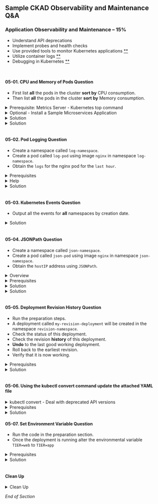 ## Sample CKAD Observability and Maintenance Q&A

### Application Observability and Maintenance – 15%

- Understand API deprecations
- Implement probes and health checks
- Use provided tools to monitor Kubernetes applications [\*\*](https://github.com/jamesbuckett/ckad-questions/blob/main/05-ckad-observability-maintenance.md#05-01-first-list-all-the-pods-in-the-cluster-by-cpu-consumption-then-list-all-the-pods-in-the-cluster-by-memory-consumption)
- Utilize container logs [\*\*](https://github.com/jamesbuckett/ckad-questions/blob/main/05-ckad-observability-maintenance.md#05-02-create-a-pod-called-log-pod-using-image-nginx-in-namespace-log-namespace-create-the-namespace-obtain-the-logs-for-the-nginx-pod-for-the-last-hour)
- Debugging in Kubernetes [\*\*](https://github.com/jamesbuckett/ckad-questions/blob/main/05-ckad-observability-maintenance.md#05-04-create-a-pod-called-json-pod-using-image-nginx-in-namespace-json-namespace-create-the-namespace-obtain-the-hostip-address-using-jsonpath)
<br />


#### 05-01. CPU and Memory of Pods Question
* First list **all** the pods in the cluster **sort by** CPU consumption. 
* Then list **all** the pods in the cluster **sort by** Memory consumption.

<details class="faq box"><summary>Prerequisite: Metrics Server - Kubernetes top command</summary>
<p>

Metrics Server installs into Kubernetes

By default the metrics server required for the `kubectl top` command is not present on Docker Desktop.

Please install the [metrics server](https://github.com/kubernetes-sigs/metrics-server) with the following command:

```bash
kubectl apply -f https://github.com/kubernetes-sigs/metrics-server/releases/latest/download/components.yaml
```

```bash
kubectl patch deployment metrics-server -n kube-system --type 'json' -p '[{"op": "add", "path": "/spec/template/spec/containers/0/args/-", "value": "--kubelet-insecure-tls"}]'
```

</p>
</details>

<details class="faq box"><summary>Optional - Install a Sample Microservices Application</summary>
<p>

This application is useful to see CPU and Memory for a [microservices application](https://github.com/GoogleCloudPlatform/microservices-demo).

```bash
kubectl create ns ns-demo
kubectl apply -n ns-demo -f "https://raw.githubusercontent.com/GoogleCloudPlatform/microservices-demo/master/release/kubernetes-manifests.yaml"
kubectl wait -n ns-demo deploy frontend --for condition=Available --timeout=90s
```
</p>
</details>

<details class="faq box"><summary>Solution</summary>
<p>

```bash
clear
# Requires metrics server to be installed and working
# Similar to Linux top command but for pods
kubectl top pods -A --sort-by=cpu | more
```

Output:

```console
NAMESPACE                 NAME                                                    CPU(cores)   MEMORY(bytes)
default                   falco-pxf8g                                             51m 👈👈👈   55Mi
ns-loki                   loki-release-prometheus-server-6d4f4df478-9z2f8         38m          356Mi
ns-demo                   adservice-68444cb46c-jvc86                              23m          202Mi
ns-loki                   loki-release-promtail-prvvn                             13m          34Mi
ns-demo                   recommendationservice-b4cf8f489-xwv49                   13m          69Mi
...
```

</p>
</details>

<details class="faq box"><summary>Solution</summary>
<p>

##### Solution

```bash
clear
# Requires metrics server to be installed and working
# Similar to Linux top command but for pods
kubectl top pods -A --sort-by=memory | more
```

Output:

```console
NAMESPACE                 NAME                                                    CPU(cores)   MEMORY(bytes)
ns-loki                   loki-release-prometheus-server-6d4f4df478-9z2f8         11m          356Mi 👈👈👈
ns-demo                   adservice-68444cb46c-jvc86                              20m          202Mi
kube-system               cilium-gcnbl                                            6m           165Mi
kube-system               cilium-htrth                                            18m          163Mi
kube-system               cilium-8h6vd                                            5m           162Mi
kube-system               cilium-ml27n                                            11m          161Mi
...
```

</p>
</details>
<br />

#### 05-02. Pod Logging Question
* Create a namespace called `log-namespace`. 
* Create a pod called `log-pod` using image `nginx` in namespace `log-namespace`. 
* Obtain the `logs` for the nginx pod for the `last hour`.

<details class="faq box"><summary>Prerequisites</summary>
<p>

```bash
mkdir -p ~/ckad/
clear
kubectl create namespace log-namespace
kubectl run log-pod --image=nginx -n log-namespace
kubectl config set-context --current --namespace=log-namespace
kubectl get all
```

</p>
</details>

<details class="faq box"><summary>Help</summary>
<p>

```bash
clear
kubectl logs -h | more
```

Output:

```console
Examples:
  # Return snapshot logs from pod nginx with only one container
  kubectl logs nginx

  # Return snapshot logs from pod nginx with multi containers
  kubectl logs nginx --all-containers=true

  # Return snapshot logs from all containers in pods defined by label app=nginx
  kubectl logs -l app=nginx --all-containers=true

  # Return snapshot of previous terminated ruby container logs from pod web-1
  kubectl logs -p -c ruby web-1

  # Begin streaming the logs of the ruby container in pod web-1
  kubectl logs -f -c ruby web-1

  # Begin streaming the logs from all containers in pods defined by label app=nginx
  kubectl logs -f -l app=nginx --all-containers=true

  # Display only the most recent 20 lines of output in pod nginx
  kubectl logs --tail=20 nginx

  # Show all logs from pod nginx written in the last hour
  kubectl logs --since=1h nginx 👈👈👈 This example matches most closely to the question: for the `last hour`

  # Show logs from a kubelet with an expired serving certificate
  kubectl logs --insecure-skip-tls-verify-backend nginx

  # Return snapshot logs from first container of a job named hello
  kubectl logs job/hello

  # Return snapshot logs from container nginx-1 of a deployment named nginx
  kubectl logs deployment/nginx -c nginx-1
```

</p>
</details>

<details class="faq box"><summary>Solution</summary>
<p>

```bash
clear
# Straight forward match in the examples
kubectl logs --since=1h log-pod
```

</p>
</details>
<br />

#### 05-03. Kubernetes Events Question
* Output all the events for **all** namespaces by creation date.

<details class="faq box"><summary>Solution</summary>
<p>

kubernetes.io bookmark: [Viewing, finding resources](https://kubernetes.io/docs/reference/kubectl/cheatsheet/#viewing-finding-resources)

```bash
clear
kubectl get events -A --sort-by=.metadata.creationTimestamp
```

</p>
</details>
<br />

#### 05-04. JSONPath Question
* Create a namespace called `json-namespace`. 
* Create a pod called `json-pod` using image `nginx` in namespace `json-namespace`. 
* Obtain the `hostIP` address using `JSONPath`.

<details class="faq box"><summary>Overview</summary>
<p>

![08-json-path](https://user-images.githubusercontent.com/18049790/141224991-a6e64661-685d-4b4f-8868-97dab51ad356.jpg)

</p>
</details>

<details class="faq box"><summary>Prerequisites</summary>
<p>

```bash
clear
kubectl create namespace json-namespace
kubectl config set-context --current --namespace=json-namespace
kubectl run json-pod --image=nginx 
kubectl get all
```

</p>
</details>

<details class="faq box"><summary>Solution</summary>
<p>

```bash
clear
# kubectl explain pod.spec --recursive
# kubectl explain pod.status --recursive
kubectl explain pod.status | more
```

Output:

```console
KIND:     Pod
VERSION:  v1

RESOURCE: status <Object> 👈👈👈 First element: =.status

DESCRIPTION:
Most recently observed status of the pod. This data may not be up to date.
Populated by the system. Read-only. More info:
https://git.k8s.io/community/contributors/devel/sig-architecture/api-conventions.md#spec-and-status

     PodStatus represents information about the status of a pod. Status may
     trail the actual state of a system, especially if the node that hosts the
     pod cannot contact the control plane.

FIELDS:
conditions <[]Object>
Current service state of pod. More info:
https://kubernetes.io/docs/concepts/workloads/pods/pod-lifecycle#pod-conditions

containerStatuses <[]Object>
The list has one entry per container in the manifest. Each entry is
currently the output of `docker inspect`. More info:
https://kubernetes.io/docs/concepts/workloads/pods/pod-lifecycle#pod-and-container-status

ephemeralContainerStatuses <[]Object>
Status for any ephemeral containers that have run in this pod. This field
is alpha-level and is only populated by servers that enable the
EphemeralContainers feature.

hostIP <string> 👈👈👈 Second element: =.status.hostIP
IP address of the host to which the pod is assigned. Empty if not yet
scheduled.

```

</p>
</details>

<details class="faq box"><summary>Solution</summary>
<p>

Construct the search query to `hostIP`.

kubernetes.io bookmark:[JSONPath Support](https://kubernetes.io/docs/reference/kubectl/jsonpath/)

```bash
kubectl get pod json-pod -o jsonpath={.status.hostIP}
```
OR
```bash
kubectl get pod json-pod -o jsonpath={..hostIP}
```

</p>
</details>
<br />

#### 05-05. Deployment Revision History Question
* Run the preparation steps. 
* A deployment called `my-revision-deployment` will be created in the namespace `revision-namespace`. 
* Check the status of this deployment. 
* Check the revision **history** of this deployment. 
* **Undo** to the last good working deployment. 
* Roll back to the earliest revision. 
* Verify that it is now working.

<details class="faq box"><summary>Prerequisites</summary>
<p>

```bash
clear
kubectl create namespace revision-namespace
kubectl config set-context --current --namespace=revision-namespace
kubectl create deployment my-revision-deployment --image=nginx:1.18.0 --replicas=2
kubectl rollout status deployment my-revision-deployment
kubectl set image deployment.apps/my-revision-deployment nginx=nginx:1.19.0 --record
kubectl rollout status deployment my-revision-deployment
kubectl set image deployment.apps/my-revision-deployment nginx=nginx:1.20.0 --record
kubectl rollout status deployment my-revision-deployment
kubectl set image deployment.apps/my-revision-deployment nginx=ngin:1.21.0 --record
clear
```

</p>
</details>

<details class="faq box"><summary>Solution</summary>
<p>

```bash
clear
#Situational Awareness 
kubectl get all 
```

```bash
# Examine events from Deployment 
kubectl describe deployment.apps/my-revision-deployment
```

```bash
# Get Deployment Revisions
kubectl rollout history deployment.apps/my-revision-deployment
```

```bash
# Fix the immediate problem
kubectl rollout undo deployment.apps/my-revision-deployment
```

```bash
# Go back further to an earlier revision
kubectl rollout undo deployment.apps/my-revision-deployment --to-revision=2
```

</p>
</details>
<br />

#### 05-06. Using the kubectl convert command update the attached YAML file

<details class="faq box"><summary>kubectl convert - Deal with deprecated API versions</summary>
<p>

Search for `kubectl` ` convert` ` install` and scroll until you find the `Install kubectl convert plugin` section for installation instructions.

The `kubectl convert` plugin installs into WSL Linux

Please install the [`kubectl convert` plugin](https://kubernetes.io/docs/tasks/tools/install-kubectl-linux/#install-kubectl-convert-plugin) with the following commands:

```bash
curl -LO https://dl.k8s.io/release/$(curl -L -s https://dl.k8s.io/release/stable.txt)/bin/linux/amd64/kubectl-convert
curl -LO "https://dl.k8s.io/$(curl -L -s https://dl.k8s.io/release/stable.txt)/bin/linux/amd64/kubectl-convert.sha256"
echo "$(<kubectl-convert.sha256) kubectl-convert" | sha256sum --check
sudo install -o root -g root -m 0755 kubectl-convert /usr/local/bin/kubectl-convert
kubectl convert --help
```

</p>
</details>

<details class="faq box"><summary>Prerequisites</summary>
<p>

Typical API deprecated warning message:
```console
Warning: policy/v1beta1 PodDisruptionBudget is deprecated in v1.21+, unavailable in v1.25+; use policy/v1 PodDisruptionBudget
poddisruptionbudget.policy/calico-kube-controllers created
```

```bash
vi ~/ckad/06-04-beta-ingress.yml
```

```yaml
apiVersion: networking.k8s.io/v1beta1
kind: Ingress
metadata:
  name: my-ingress #👈👈👈 Change: `my-ingress`
  annotations:
    nginx.ingress.kubernetes.io/rewrite-target: /
spec:
  rules:
  - http:
      paths:
      - path: / #👈👈👈 Change
        pathType: Prefix
        backend:
          service:
            name: my-service #👈👈👈 Change: `my-service`
            port:
              number: 8080 #👈👈👈 Change: --port=8080
```

</p>
</details>

<details class="faq box"><summary>Solution</summary>
<p>

kubernetes.io bookmark: [Migrate to non-deprecated APIs](https://kubernetes.io/docs/reference/using-api/deprecation-guide/#migrate-to-non-deprecated-apis)

```bash
kubectl-convert -f ~/ckad/06-04-beta-ingress.yml --output-version networking.k8s.io/v1
```

Output:

```console
apiVersion: networking.k8s.io/v1
kind: Ingress
metadata:
  annotations:
    nginx.ingress.kubernetes.io/rewrite-target: /
  creationTimestamp: null
  name: my-ingress
spec:
  rules:
  - http:
      paths:
      - backend: {}
        path: /
        pathType: Prefix
status:
  loadBalancer: {}
```

</p>
</details>



#### 05-07. Set Environment Variable Question
* Run the code in the preparation section. 
* Once the deployment is running alter the environmental variable `TIER=web` to `TIER=app`


<details class="faq box"><summary>Prerequisites</summary>
<p>

```bash
cat << EOF | kubectl apply -f -
apiVersion: v1
kind: Namespace
metadata:
  creationTimestamp: null
  name: set-env-namespace
---
apiVersion: apps/v1
kind: Deployment
metadata:
  name: nginx-deployment
  namespace: set-env-namespace
  labels:
    app: nginx
spec:
  replicas: 3
  selector:
    matchLabels:
      app: nginx
  template:
    metadata:
      labels:
        app: nginx        
    spec:
      containers:
      - name: nginx
        image: nginx:1.14.2
        ports:
        - containerPort: 80
        env:
        - name: TIER
          value: web
EOF
```

```bash
kubectl config set-context --current --namespace=set-env-namespace
kubectl get all
```

</p>
</details>

<details class="faq box"><summary>Solution</summary>
<p>

```bash
# Describe the Deployment 
kubectl describe deployment.apps nginx-deployment | grep -i env -A 1
```

```bash
# Set the env using kubectl set env 
kubectl set env deployment.apps nginx-deployment TIER=app
```

```bash
# Describe the Deployment 
kubectl describe deployment.apps nginx-deployment | grep -i env -A 1
```

</p>
</details>
<br />

#### Clean Up

<details class="faq box"><summary>Clean Up</summary>
<p>

```bash
yes | rm -R ~/ckad/
kubectl delete ns json-namespace --force
kubectl delete ns log-namespace --force
kubectl delete ns revision-namespace --force
```

</p>
</details>

_End of Section_
